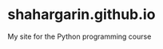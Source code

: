 # shahargarin.github.io

My site for the Python programming course


[](/https://i.redd.it/r9imxd0clz4c1.jpg "Rebirth")
